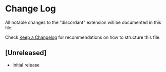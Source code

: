 # Change Log

All notable changes to the "discordant" extension will be documented in this file.

Check [Keep a Changelog](http://keepachangelog.com/) for recommendations on how to structure this file.

## [Unreleased]

- Initial release
